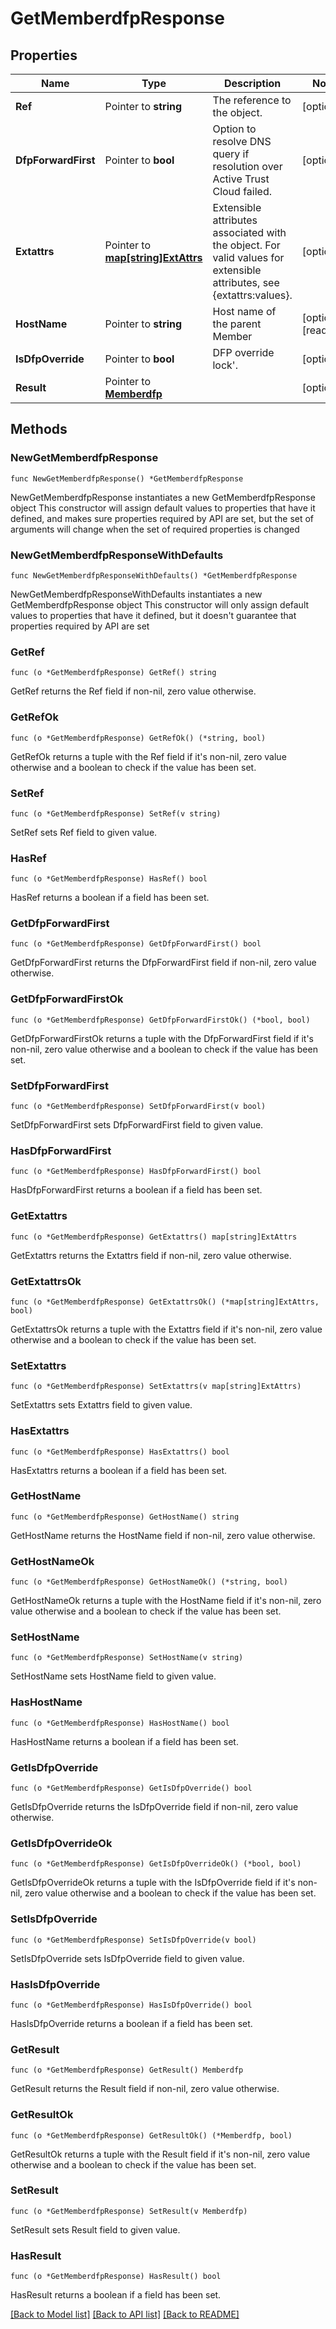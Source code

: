 # GetMemberdfpResponse

## Properties

Name | Type | Description | Notes
------------ | ------------- | ------------- | -------------
**Ref** | Pointer to **string** | The reference to the object. | [optional] 
**DfpForwardFirst** | Pointer to **bool** | Option to resolve DNS query if resolution over Active Trust Cloud failed. | [optional] 
**Extattrs** | Pointer to [**map[string]ExtAttrs**](ExtAttrs.md) | Extensible attributes associated with the object. For valid values for extensible attributes, see {extattrs:values}. | [optional] 
**HostName** | Pointer to **string** | Host name of the parent Member | [optional] [readonly] 
**IsDfpOverride** | Pointer to **bool** | DFP override lock&#39;. | [optional] 
**Result** | Pointer to [**Memberdfp**](Memberdfp.md) |  | [optional] 

## Methods

### NewGetMemberdfpResponse

`func NewGetMemberdfpResponse() *GetMemberdfpResponse`

NewGetMemberdfpResponse instantiates a new GetMemberdfpResponse object
This constructor will assign default values to properties that have it defined,
and makes sure properties required by API are set, but the set of arguments
will change when the set of required properties is changed

### NewGetMemberdfpResponseWithDefaults

`func NewGetMemberdfpResponseWithDefaults() *GetMemberdfpResponse`

NewGetMemberdfpResponseWithDefaults instantiates a new GetMemberdfpResponse object
This constructor will only assign default values to properties that have it defined,
but it doesn't guarantee that properties required by API are set

### GetRef

`func (o *GetMemberdfpResponse) GetRef() string`

GetRef returns the Ref field if non-nil, zero value otherwise.

### GetRefOk

`func (o *GetMemberdfpResponse) GetRefOk() (*string, bool)`

GetRefOk returns a tuple with the Ref field if it's non-nil, zero value otherwise
and a boolean to check if the value has been set.

### SetRef

`func (o *GetMemberdfpResponse) SetRef(v string)`

SetRef sets Ref field to given value.

### HasRef

`func (o *GetMemberdfpResponse) HasRef() bool`

HasRef returns a boolean if a field has been set.

### GetDfpForwardFirst

`func (o *GetMemberdfpResponse) GetDfpForwardFirst() bool`

GetDfpForwardFirst returns the DfpForwardFirst field if non-nil, zero value otherwise.

### GetDfpForwardFirstOk

`func (o *GetMemberdfpResponse) GetDfpForwardFirstOk() (*bool, bool)`

GetDfpForwardFirstOk returns a tuple with the DfpForwardFirst field if it's non-nil, zero value otherwise
and a boolean to check if the value has been set.

### SetDfpForwardFirst

`func (o *GetMemberdfpResponse) SetDfpForwardFirst(v bool)`

SetDfpForwardFirst sets DfpForwardFirst field to given value.

### HasDfpForwardFirst

`func (o *GetMemberdfpResponse) HasDfpForwardFirst() bool`

HasDfpForwardFirst returns a boolean if a field has been set.

### GetExtattrs

`func (o *GetMemberdfpResponse) GetExtattrs() map[string]ExtAttrs`

GetExtattrs returns the Extattrs field if non-nil, zero value otherwise.

### GetExtattrsOk

`func (o *GetMemberdfpResponse) GetExtattrsOk() (*map[string]ExtAttrs, bool)`

GetExtattrsOk returns a tuple with the Extattrs field if it's non-nil, zero value otherwise
and a boolean to check if the value has been set.

### SetExtattrs

`func (o *GetMemberdfpResponse) SetExtattrs(v map[string]ExtAttrs)`

SetExtattrs sets Extattrs field to given value.

### HasExtattrs

`func (o *GetMemberdfpResponse) HasExtattrs() bool`

HasExtattrs returns a boolean if a field has been set.

### GetHostName

`func (o *GetMemberdfpResponse) GetHostName() string`

GetHostName returns the HostName field if non-nil, zero value otherwise.

### GetHostNameOk

`func (o *GetMemberdfpResponse) GetHostNameOk() (*string, bool)`

GetHostNameOk returns a tuple with the HostName field if it's non-nil, zero value otherwise
and a boolean to check if the value has been set.

### SetHostName

`func (o *GetMemberdfpResponse) SetHostName(v string)`

SetHostName sets HostName field to given value.

### HasHostName

`func (o *GetMemberdfpResponse) HasHostName() bool`

HasHostName returns a boolean if a field has been set.

### GetIsDfpOverride

`func (o *GetMemberdfpResponse) GetIsDfpOverride() bool`

GetIsDfpOverride returns the IsDfpOverride field if non-nil, zero value otherwise.

### GetIsDfpOverrideOk

`func (o *GetMemberdfpResponse) GetIsDfpOverrideOk() (*bool, bool)`

GetIsDfpOverrideOk returns a tuple with the IsDfpOverride field if it's non-nil, zero value otherwise
and a boolean to check if the value has been set.

### SetIsDfpOverride

`func (o *GetMemberdfpResponse) SetIsDfpOverride(v bool)`

SetIsDfpOverride sets IsDfpOverride field to given value.

### HasIsDfpOverride

`func (o *GetMemberdfpResponse) HasIsDfpOverride() bool`

HasIsDfpOverride returns a boolean if a field has been set.

### GetResult

`func (o *GetMemberdfpResponse) GetResult() Memberdfp`

GetResult returns the Result field if non-nil, zero value otherwise.

### GetResultOk

`func (o *GetMemberdfpResponse) GetResultOk() (*Memberdfp, bool)`

GetResultOk returns a tuple with the Result field if it's non-nil, zero value otherwise
and a boolean to check if the value has been set.

### SetResult

`func (o *GetMemberdfpResponse) SetResult(v Memberdfp)`

SetResult sets Result field to given value.

### HasResult

`func (o *GetMemberdfpResponse) HasResult() bool`

HasResult returns a boolean if a field has been set.


[[Back to Model list]](../README.md#documentation-for-models) [[Back to API list]](../README.md#documentation-for-api-endpoints) [[Back to README]](../README.md)


